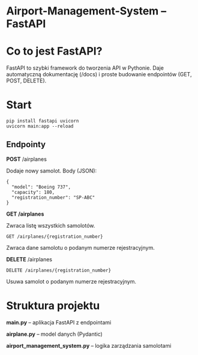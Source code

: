 # Airport-Management-System – FastAPI
# Co to jest FastAPI?

FastAPI to szybki framework do tworzenia API w Pythonie. Daje automatyczną dokumentację (/docs) i proste budowanie endpointów (GET, POST, DELETE).

# Start
```
pip install fastapi uvicorn
uvicorn main:app --reload
```

## Endpointy
**POST** /airplanes

Dodaje nowy samolot.
Body (JSON):
```
{
  "model": "Boeing 737",
  "capacity": 180,
  "registration_number": "SP-ABC"
}
```
**GET /airplanes**

Zwraca listę wszystkich samolotów.

```
GET /airplanes/{registration_number}
```

Zwraca dane samolotu o podanym numerze rejestracyjnym.

**DELETE** /airplanes
```
DELETE /airplanes/{registration_number}
```
Usuwa samolot o podanym numerze rejestracyjnym.

# Struktura projektu
**main.py** – aplikacja FastAPI z endpointami

**airplane.py** – model danych (Pydantic)

**airport_management_system.py** – logika zarządzania samolotami